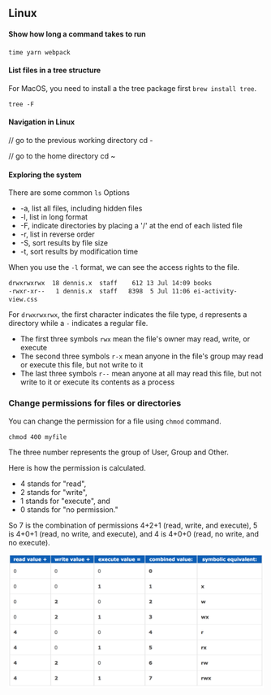 ## Linux

#### Show how long a command takes to run

```
time yarn webpack
```

#### List files in a tree structure

For MacOS, you need to install a the tree package first `brew install tree`.

```
tree -F
```

#### Navigation in Linux

// go to the previous working directory
cd -

// go to the home directory
cd ~

#### Exploring the system

There are some common `ls` Options 

- -a, list all files, including hidden files
- -l, list in long format
- -F, indicate directories by placing a '/' at the end of each listed file
- -r, list in reverse order
- -S, sort results by file size
- -t, sort results by modification time

When you use the `-l` format, we can see the access rights to the file. 

```
drwxrwxrwx  18 dennis.x  staff    612 13 Jul 14:09 books
-rwxr-xr--   1 dennis.x  staff   8398  5 Jul 11:06 ei-activity-view.css
```

For `drwxrwxrwx`, the first character indicates the file type, `d` represents a directory while a `-` indicates a regular file.

- The first three symbols `rwx` mean the file's owner may read, write, or execute
- The second three symbols `r-x` mean anyone in the file's group may read or execute this file, but not write to it
- The last three symbols `r--` mean anyone at all may read this file, but not write to it or execute its contents as a process

### Change permissions for files or directories

You can change the permission for a file using `chmod` command.

```
chmod 400 myfile
```

The three number represents the group of User, Group and Other.

Here is how the permission is calculated.

- 4 stands for "read",
- 2 stands for "write",
- 1 stands for "execute", and
- 0 stands for "no permission."

So 7 is the combination of permissions 4+2+1 (read, write, and execute), 5 is 4+0+1 (read, no write, and execute), and 4 is 4+0+0 (read, no write, and no execute).

![permission table](./images/linux_permission_table.png)
